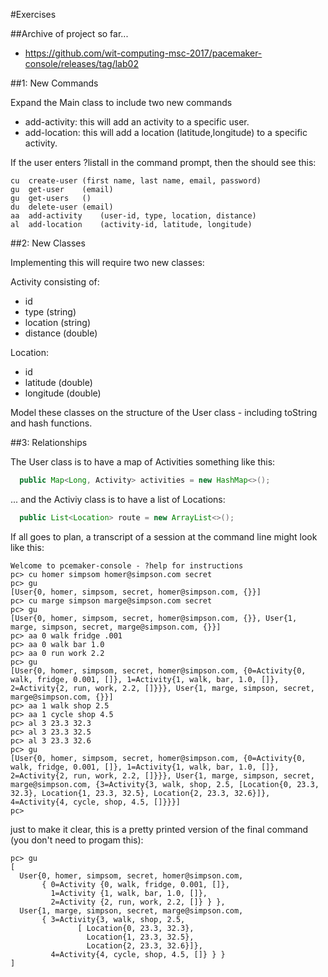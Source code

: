 #Exercises

##Archive of project so far...

- <https://github.com/wit-computing-msc-2017/pacemaker-console/releases/tag/lab02>

##1: New Commands

Expand the Main class to include two new commands

- add-activity: this will add an activity to a specific user.
- add-location: this will add a location (latitude,longitude) to a specific activity.

If the user enters ?listall in the command prompt, then the should see this:

~~~
cu	create-user	(first name, last name, email, password)
gu	get-user	(email)
gu	get-users	()
du	delete-user	(email)
aa	add-activity	(user-id, type, location, distance)
al	add-location	(activity-id, latitude, longitude)
~~~

##2: New Classes

Implementing this will require two new classes:

Activity consisting of:

 - id
 - type (string)
 - location (string)
 - distance (double)

Location:

 - id
 - latitude (double)
 - longitude (double)

Model these classes on the structure of the User class - including toString and hash functions.

##3: Relationships

The User class is to have a map of Activities something like this:

~~~java
  public Map<Long, Activity> activities = new HashMap<>();
~~~

... and the Activiy class is to have a list of Locations:

~~~java
  public List<Location> route = new ArrayList<>();
~~~

If all goes to plan, a transcript of a session at the command line might look like this:

~~~
Welcome to pcemaker-console - ?help for instructions
pc> cu homer simpsom homer@simpson.com secret
pc> gu
[User{0, homer, simpsom, secret, homer@simpson.com, {}}]
pc> cu marge simpson marge@simpson.com secret
pc> gu
[User{0, homer, simpsom, secret, homer@simpson.com, {}}, User{1, marge, simpson, secret, marge@simpson.com, {}}]
pc> aa 0 walk fridge .001
pc> aa 0 walk bar 1.0
pc> aa 0 run work 2.2
pc> gu
[User{0, homer, simpsom, secret, homer@simpson.com, {0=Activity{0, walk, fridge, 0.001, []}, 1=Activity{1, walk, bar, 1.0, []}, 2=Activity{2, run, work, 2.2, []}}}, User{1, marge, simpson, secret, marge@simpson.com, {}}]
pc> aa 1 walk shop 2.5
pc> aa 1 cycle shop 4.5
pc> al 3 23.3 32.3
pc> al 3 23.3 32.5
pc> al 3 23.3 32.6
pc> gu
[User{0, homer, simpsom, secret, homer@simpson.com, {0=Activity{0, walk, fridge, 0.001, []}, 1=Activity{1, walk, bar, 1.0, []}, 2=Activity{2, run, work, 2.2, []}}}, User{1, marge, simpson, secret, marge@simpson.com, {3=Activity{3, walk, shop, 2.5, [Location{0, 23.3, 32.3}, Location{1, 23.3, 32.5}, Location{2, 23.3, 32.6}]}, 4=Activity{4, cycle, shop, 4.5, []}}}]
pc> 
~~~

just to make it clear, this is a pretty printed version of the final command (you don't need to progam this):

~~~
pc> gu
[
  User{0, homer, simpsom, secret, homer@simpson.com, 
       { 0=Activity {0, walk, fridge, 0.001, []}, 
         1=Activity {1, walk, bar, 1.0, []}, 
         2=Activity {2, run, work, 2.2, []} } }, 
  User{1, marge, simpson, secret, marge@simpson.com, 
       { 3=Activity{3, walk, shop, 2.5, 
               [ Location{0, 23.3, 32.3}, 
                 Location{1, 23.3, 32.5}, 
                 Location{2, 23.3, 32.6}]}, 
         4=Activity{4, cycle, shop, 4.5, []} } } 
]
~~~

